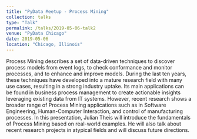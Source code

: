 ```yaml
---
title: "PyData Meetup - Process Mining"
collection: talks
type: "Talk"
permalink: /talks/2019-05-06-talk2
venue: "PyData Chicago"
date: 2019-05-06
location: "Chicago, Illinois"
---
```


Process Mining describes a set of data-driven techniques to discover process models from event logs, to check conformance and monitor processes, and to enhance and improve models. During the last ten years, these techniques have developed into a mature research field with many use cases, resulting in a strong industry uptake. Its main applications can be found in business process management to create actionable insights leveraging existing data from IT systems. However, recent research shows a broader range of Process Mining applications such as in Software Engineering, Human-Computer Interaction, and control of manufacturing processes.
In this presentation, Julian Theis will introduce the fundamentals of Process Mining based on real-world examples. He will also talk about recent research projects in atypical fields and will discuss future directions.

